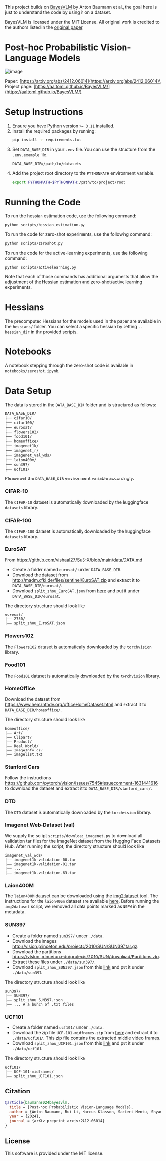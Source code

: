 This project builds on [BayesVLM](https://github.com/aaltoml/BayesVLM) by Anton Baumann et al., 
the goal here is just to understand the code by using it on a dataset.

BayesVLM is licensed under the MIT License. All original work is credited to the authors listed in the [original paper](https://arxiv.org/abs/2412.06014).

# Post-hoc Probabilistic Vision-Language Models

![image](pipeline.png)

Paper: [https://arxiv.org/abs/2412.06014](https://arxiv.org/abs/2412.06014)\
Project page: [https://aaltoml.github.io/BayesVLM/](https://aaltoml.github.io/BayesVLM/)

# Setup Instructions
1. Ensure you have Python version `>= 3.11` installed.
2. Install the required packages by running:
   ```bash
   pip install -r requirements.txt
   ```
3. Set `DATA_BASE_DIR` in your `.env` file. You can use the structure from the `.env.example` file.
   ```
   DATA_BASE_DIR=/path/to/datasets
   ```
4. Add the project root directory to the `PYTHONPATH` environment variable.
   ```bash
   export PYTHONPATH=$PYTHONPATH:/path/to/project/root
   ```

# Running the Code
To run the hessian estimation code, use the following command:
```bash
python scripts/hessian_estimation.py
```

To run the code for zero-shot experiments, use the following command:
```bash
python scripts/zeroshot.py
```

To run the code for the active-learning experiments, use the following command:
```bash
python scripts/activelearning.py
```

Note that each of those commands has additional arguments that allow the adjustment of the Hessian estimation and zero-shot/active learning experiments.

# Hessians
The precomputed Hessians for the models used in the paper are available in the `hessians/` folder. You can select a specific hessian by setting `--hessian_dir` in the provided scripts.

# Notebooks
A notebook stepping through the zero-shot code is available in `notebooks/zeroshot.ipynb`.

# Data Setup
The data is stored in the `DATA_BASE_DIR` folder and is structured as follows:
```bash
DATA_BASE_DIR/
├── cifar10/
├── cifar100/
├── eurosat/
├── flowers102/
├── food101/
├── homeoffice/
├── imagenet1k/
├── imagenet_r/
├── imagenet_val_wds/
├── laion400m/
├── sun397/
├── ucf101/
```
Please set the `DATA_BASE_DIR` environment variable accordingly.

### CIFAR-10
The `CIFAR-10` dataset is automatically downloaded by the huggingface `datasets` library.

### CIFAR-100
The `CIFAR-100` dataset is automatically downloaded by the huggingface `datasets` library.

### EuroSAT
From https://github.com/vishaal27/SuS-X/blob/main/data/DATA.md
- Create a folder named `eurosat/` under `DATA_BASE_DIR`.
- Download the dataset from http://madm.dfki.de/files/sentinel/EuroSAT.zip and extract it to `DATA_BASE_DIR/eurosat/`.
- Download `split_zhou_EuroSAT.json` from [here](https://drive.google.com/file/d/1Ip7yaCWFi0eaOFUGga0lUdVi_DDQth1o/view?usp=sharing) and put it under `DATA_BASE_DIR/eurosat`.

The directory structure should look like
```
eurosat/
|–– 2750/
|–– split_zhou_EuroSAT.json
```

### Flowers102
The `Flowers102` dataset is automatically downloaded by the `torchvision` library.

### Food101
The `Food101` dataset is automatically downloaded by the `torchvision` library.

### HomeOffice
Download the dataset from https://www.hemanthdv.org/officeHomeDataset.html and extract it to `DATA_BASE_DIR/homeoffice/`.

The directory structure should look like
```
homeoffice/
|–– Art/
|–– Clipart/
|–– Product/
|–– Real World/
|–– ImageInfo.csv
|–– imagelist.txt
```

### Stanford Cars
Follow the instructions https://github.com/pytorch/vision/issues/7545#issuecomment-1631441616 to download the dataset and extract it to `DATA_BASE_DIR/stanford_cars/`.

### DTD
The `DTD` dataset is automatically downloaded by the `torchvision` library.

### Imagenet Web-Dataset (val)
We supply the script `scripts/download_imagenet.py` to download all validation tar files for the ImageNet dataset from the Hugging Face Datasets Hub.
After running the script, the directory structure should look like
```
imagenet_val_wds/
|–– imagenet1k-validation-00.tar
|–– imagenet1k-validation-01.tar
|–– ...
|–– imagenet1k-validation-63.tar
```

### Laion400M
The `laion400M` dataset can be downloaded using the [img2dataset](https://github.com/rom1504/img2dataset) tool. The instructions for the `laion400m` dataset are available [here](https://github.com/rom1504/img2dataset/blob/main/dataset_examples/laion400m.md).
Before running the `img2dataset` script, we removed all data points marked as `NSFW` in the metadata.

### SUN397
- Create a folder named  `sun397/` under `./data`.
- Download the images http://vision.princeton.edu/projects/2010/SUN/SUN397.tar.gz.
- Download the partitions https://vision.princeton.edu/projects/2010/SUN/download/Partitions.zip.
- Extract these files under `./data/sun397/`.
- Download `split_zhou_SUN397.json` from this [link](https://drive.google.com/file/d/1y2RD81BYuiyvebdN-JymPfyWYcd8_MUq/view?usp=sharing) and put it under `./data/sun397`.

The directory structure should look like
```
sun397/
|–– SUN397/
|–– split_zhou_SUN397.json
|–– ... # a bunch of .txt files
```

### UCF101
- Create a folder named `ucf101/` under `./data`.
- Download the zip file `UCF-101-midframes.zip` from [here](https://drive.google.com/file/d/10Jqome3vtUA2keJkNanAiFpgbyC9Hc2O/view?usp=sharing) and extract it to `./data/ucf101/`. This zip file contains the extracted middle video frames.
- Download `split_zhou_UCF101.json` from this [link](https://drive.google.com/file/d/1I0S0q91hJfsV9Gf4xDIjgDq4AqBNJb1y/view?usp=sharing) and put it under `./data/ucf101`.

The directory structure should look like
```
ucf101/
|–– UCF-101-midframes/
|–– split_zhou_UCF101.json
```


## Citation

```bibtex
@article{baumann2024bayesvlm,
  title = {Post-hoc Probabilistic Vision-Language Models},
  author = {Anton Baumann, Rui Li, Marcus Klasson, Santeri Mentu, Shyamgopal Karthik, Zeynep Akata, Arno Solin and Martin Trapp},
  year = {2024},
  journal = {arXiv preprint arxiv:2412.06014}
}
```

## License
This software is provided under the MIT license.
